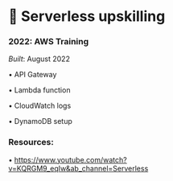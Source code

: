 #  🚀 Serverless upskilling
### 2022: AWS Training
*Built*: August 2022

• API Gateway

• Lambda function

• CloudWatch logs

• DynamoDB setup

### Resources:
• https://www.youtube.com/watch?v=KQRGM9_eqIw&ab_channel=Serverless
